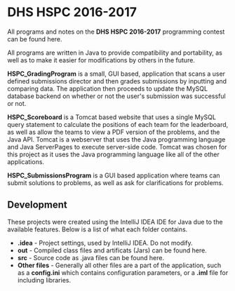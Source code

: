 # DHS HSPC 2016-2017
All programs and notes on the **DHS HSPC 2016-2017** programming contest can be found here.

All programs are written in Java to provide compatibility and portability, as well as to make it easier for modifications by others in the future.

**HSPC_GradingProgram** is a small, GUI based, application that scans a user defined submissions director and then grades submissions by inputting and comparing data.
The application then proceeds to update the MySQL database backend on whether or not the user's submission was successful or not.

**HSPC_Scoreboard** is a Tomcat based website that uses a single MySQL query statement to calculate the positions of each team for the leaderboard, as well as allow the teams to view a PDF version of the problems, and the Java API.
Tomcat is a webserver that uses the Java programming language and Java ServerPages to execute server-side code.  Tomcat was chosen for this project as it uses the Java programming language like all of the other applications.

**HSPC_SubmissionsProgram** is a GUI based application where teams can submit solutions to problems, as well as ask for clarifications for problems.

## Development
These projects were created using the IntelliJ IDEA IDE for Java due to the available features.
Below is a list of what each folder contains.
* **.idea** - Project settings, used by IntelliJ IDEA. Do not modify.
* **out** - Compiled class files and artificats (Jars) can be found here.
* **src** - Source code as .java files can be found here.
* **Other files** - Generally all other files are a part of the application, such as a **config.ini** which contains configuration parameters, or a **.iml** file for including libraries.